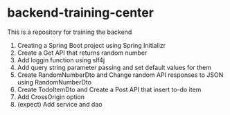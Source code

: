 # backend-training-center
This is a repository for training the backend

1. Creating a Spring Boot project using Spring Initializr
2. Create a Get API that returns random number
3. Add loggin function using slf4j
4. Add query string parameter passing and set default values for them
5. Create RandomNumberDto and Change random API responses to JSON using RandomNumberDto
6. Create TodoItemDto and Create a Post API that insert to-do item
7. Add CrossOrigin option
8. (expect) Add service and dao
